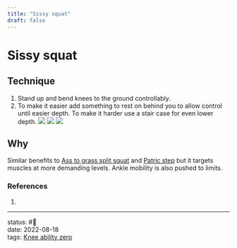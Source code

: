 ```yaml
---
title: "Sissy squat"
draft: false
---
```

# Sissy squat

## Technique
1. Stand up and bend knees to the ground controllably. 
2. To make it easier add something to rest on behind you to allow control until easier depth. To make it harder use a stair case for even lower depth.
![](Zettlekasten/Pasted%20image%2020220818120059.png)
![](Zettlekasten/Pasted%20image%2020220818120107.png)
![](Zettlekasten/Pasted%20image%2020220818120116.png)

## Why
Similar benefits to [Ass to grass split squat](Ass%20to%20grass%20split%20squat.md) and [Patric step](Patric%20step.md) but it targets muscles at more demanding levels. Ankle mobility is also pushed to limits.
### References
1. 

---
status: #🌱             
date: 2022-08-18           
tags: [Knee ability zero](Knee%20ability%20zero.md)           
